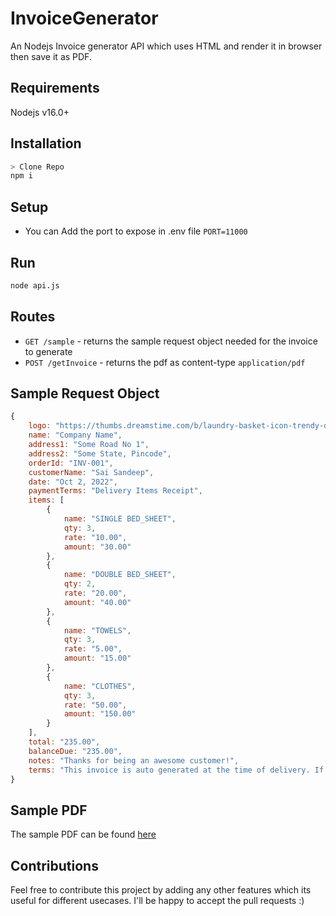 # InvoiceGenerator
An Nodejs Invoice generator API which uses HTML and render it in browser then save it as PDF.

## Requirements
Nodejs v16.0+

## Installation
```sh
> Clone Repo
npm i
```

## Setup
* You can Add the port to expose in .env file `PORT=11000`

## Run
```sh
node api.js
```

## Routes
* `GET /sample` - returns the sample request object needed for the invoice to generate
* `POST /getInvoice` - returns the pdf as content-type `application/pdf`

## Sample Request Object
```js
{
    logo: "https://thumbs.dreamstime.com/b/laundry-basket-icon-trendy-design-style-isolated-white-background-vector-simple-modern-flat-symbol-web-site-mobile-135748439.jpg",
    name: "Company Name",
    address1: "Some Road No 1",
    address2: "Some State, Pincode",
    orderId: "INV-001",
    customerName: "Sai Sandeep",
    date: "Oct 2, 2022",
    paymentTerms: "Delivery Items Receipt",
    items: [
        {
            name: "SINGLE BED_SHEET",
            qty: 3,
            rate: "10.00",
            amount: "30.00"
        },
        {
            name: "DOUBLE BED_SHEET",
            qty: 2,
            rate: "20.00",
            amount: "40.00"
        },
        {
            name: "TOWELS",
            qty: 3,
            rate: "5.00",
            amount: "15.00"
        },
        {
            name: "CLOTHES",
            qty: 3,
            rate: "50.00",
            amount: "150.00"
        }
    ],
    total: "235.00",
    balanceDue: "235.00",
    notes: "Thanks for being an awesome customer!",
    terms: "This invoice is auto generated at the time of delivery. If there is any issue, Contact provider"
}
```

## Sample PDF

The sample PDF can be found [here](https://github.com/SandeepDev1/InvoiceGenerator/blob/main/response.pdf)

## Contributions

Feel free to contribute this project by adding any other features which its useful for different usecases. I'll be happy to accept the pull requests :)
